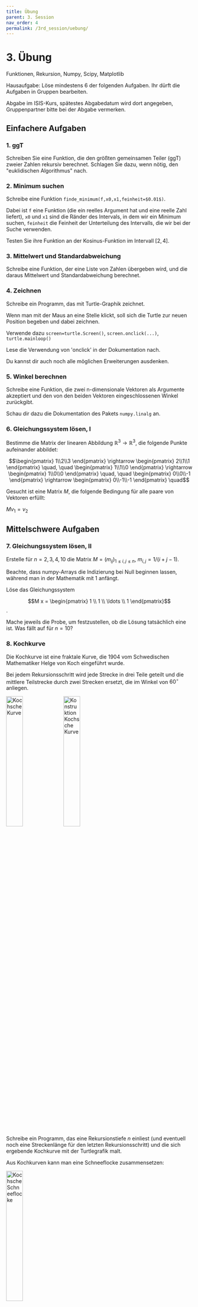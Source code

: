 ```yaml
---
title: Übung
parent: 3. Session
nav_order: 4
permalink: /3rd_session/uebung/
---
```



# 3. Übung

Funktionen, Rekursion, Numpy, Scipy, Matplotlib

Hausaufgabe: Löse mindestens 6 der folgenden Aufgaben. Ihr dürft die Aufgaben in Gruppen bearbeiten.

Abgabe im ISIS-Kurs, spätestes Abgabedatum wird dort angegeben, Gruppenpartner bitte bei der Abgabe vermerken.

## Einfachere Aufgaben

### 1. ggT

Schreiben Sie eine Funktion, die den größten gemeinsamen Teiler (ggT) zweier Zahlen rekursiv berechnet. Schlagen Sie dazu, wenn nötig, den "euklidischen Algorithmus" nach.

### 2. Minimum suchen

Schreibe eine Funktion `finde_minimum(f,x0,x1,feinheit=$0.01$)`.

Dabei ist `f` eine Funktion (die ein reelles Argument hat und eine reelle Zahl liefert), `x0` und `x1` sind die Ränder des Intervals, in dem wir ein Minimum suchen, `feinheit` die Feinheit der Unterteilung des Intervalls, die wir bei der Suche verwenden.

Testen Sie ihre Funktion an der Kosinus-Funktion im Intervall $[2,4]$.

### 3. Mittelwert und Standardabweichung

Schreibe eine Funktion, der eine Liste von Zahlen übergeben wird, und die daraus Mittelwert und Standardabweichung berechnet.


### 4. Zeichnen

Schreibe ein Programm, das mit Turtle-Graphik zeichnet.

Wenn man mit der Maus an eine Stelle klickt, soll sich die Turtle zur neuen Position begeben und dabei zeichnen.

Verwende dazu `screen=turtle.Screen()`, `screen.onclick(...)`,  `turtle.mainloop()`

Lese die Verwendung von 'onclick' in der Dokumentation nach.

Du kannst dir auch noch alle möglichen Erweiterungen ausdenken.

### 5. Winkel berechnen

Schreibe eine Funktion, die zwei n-dimensionale Vektoren als Argumente akzeptiert und den von den beiden Vektoren eingeschlossenen Winkel zurückgibt.

Schau dir dazu die Dokumentation des Pakets `numpy.linalg` an.

### 6. Gleichungssystem  lösen, I

Bestimme die Matrix der linearen Abbildung $\mathbb{R}^3\to \mathbb{R}^3$, die folgende Punkte aufeinander abbildet:

$$\begin{pmatrix} 1\\2\\3 \end{pmatrix} \rightarrow \begin{pmatrix} 2\\1\\1 \end{pmatrix} \quad, \quad
\begin{pmatrix} 1\\1\\0 \end{pmatrix} \rightarrow \begin{pmatrix} 1\\0\\0 \end{pmatrix} \quad, \quad
\begin{pmatrix} 0\\0\\-1 \end{pmatrix} \rightarrow \begin{pmatrix} 0\\-1\\-1 \end{pmatrix} \quad$$

Gesucht ist eine Matrix $M$, die folgende Bedingung für alle paare von Vektoren erfüllt:

$M v_1 = v_2$

## Mittelschwere Aufgaben

### 7. Gleichungssystem lösen, II

Erstelle für $n=2,3,4,10$ die Matrix $M=(m_{ij})_{1\leq i,j\leq n}$, $m_{i,j}=1/(i+j-1)$.

Beachte, dass numpy-Arrays die Indizierung bei Null beginnen lassen, während man in der Mathematik mit 1 anfängt.

Löse das Gleichungssystem

$$M x = \begin{pmatrix} 1 \\ 1 \\ \ldots \\ 1 \end{pmatrix}$$.

Mache jeweils die Probe, um festzustellen, ob die Lösung tatsächlich eine ist. Was fällt auf für $n=10$?

### 8. Kochkurve

Die Kochkurve ist eine fraktale Kurve, die 1904 vom Schwedischen Mathematiker Helge von Koch eingeführt wurde.

Bei jedem Rekursionsschritt wird jede Strecke in drei Teile geteilt und die mittlere Teilstrecke durch zwei Strecken ersetzt, die im Winkel von $60^{\circ}$ anliegen.

<img src="koch-recursion.png" alt="Kochsche Kurve" style="width: 30%;"/>
<img src="koch-dent.png" alt="Konstruktion Kochsche Kurve" style="width: 30%;"/>

Schreibe ein Programm, das eine Rekursionstiefe $n$ einliest (und eventuell noch eine Streckenlänge für den letzten Rekursionsschritt) und die sich ergebende Kochkurve mit der Turtlegrafik malt.

Aus Kochkurven kann man eine Schneeflocke zusammensetzen:

<img src="koch-snowflake.png" alt="Kochsche Schneeflocke" style="width: 30%;"/>

### 9. Karten mischen

Bestimme durch Simulation, mit welcher Wahrscheinlichkeit beim Mischen
eines Kartenstapels aus 52 Karten mindestens eine Karte an der alten Stelle zu liegen kommt.

Schreibe dazu eine Funktion  `ziehe(l)`, die ein zufälliges Element
der Liste `l` zurückgibt und dieses Element aus der Liste entfernt, eine Funktion `mische(n)`, die eine zufällige Anordnung der Zahlen $0,\ldots,n-1$ durch sukzessives Ziehen erzeugt und als Liste zurückgibt, eine Funktion `pruefe(l)`, die True zurückgibt, falls die übergebene Anornungs-Liste eine Karte an ihrer alten Stelle hat (d.h. falls es ein $i$ gibt, so dass $l[i]==i$) und ein Hauptprogramm, das mit Hilfe der Funktionen `mische` und `pruefe` das gegebene Problem löst.

Für die Funktion `ziehe` können Sie `numpy.random.randint` benutzen.

Zusatzfrage: Können Sie die Antwort auch auf dem Papier bestimmen?

### 10. Drachenkurve

Schreibe ein Programm, das (mit Hilfe von Rekursion) die Drachenkurve zeichnet.

Man erhält die Kurve, indem man einen Papierstreifen einmal in der Mitte faltet, den gefalteten Streifen dann wieder in der Mitte faltet etc.  Faltet man den Streifen wieder so auseinander, dass an jeder Falz ein 90-Grad-Winkel besteht, bildet sich eine Kurve.

Beim Auffalten sieht man eine rekursive Struktur.  Eine Drachenkurve $n$-ter Ordnung erhaltet ihr, wenn ihr eine Drachenkurve $(n-1)$-ter Ordnung vorwärts lauft, dann rechts oder links abbiegt und eine Drachenkurve $(n-1)$-ter Ordnung rückwärts lauft. Diese Beschreibung ist zwar noch nicht vollständig (rechts oder links abbiegen?), aber rekursiv.

Die rekursive Funktion, die gesucht ist, müsste eine Funktion von zwei Argumenten sein, etwa `drache(n, vorwaerts)`. Dabei zeichnet `drache(n,True)` die Drachenkurve n-ter Ordnung vorwärts, `drache(n,False)` die Drachenkurve n-ter Ordnung rückwärts.  Beobachtet ihr nun genau das Auffalten des Papierstreifens, ist die rekursive Funktion fast fertig: Drachenkurve n. Ordnung vorwärts ist Drachenkurve n-1. Ordnung vorwärts, rechts  oder links abbiegen,  Drachenkurve n-1. Ordung rückwärts.

Du kannst dazu turtle-Graphik verwenden.

### 11. Kantenbild

Erzeuge aus einem Bild ein Schwarz-Weiß-Bild, das nur die Kanten des Bilds zeigt.

Benutze die Funktionen `scipy.ndimage` und `scipy.misc`.

### 12. Schwerpunkt, Trägheitstensor

Schreibe eine Funktion, die eine Liste von Vektoren im $\mathbb{R}^3$ akzeptiert und daraus den Schwerpunkt und  den Trägheitstensor, sowie die Eigenvektoren des Trägheitstensors berechnet.

Zusatz (dann zählt die Aufgabe doppelt):  Visualisieren das Ergebnis.


### 13. Mikrozensus, I

Verwenden Sie die Mikrozensusdaten in der Datei `algebuei.csv` und lese mit Hilfe von`numpy.genfromtxt` in ein Array.

Erstelle ein Histogramm aller Einkommen, der Einkommen der Männer, der Einkommen der Frauen. Versuche, beide Histogramme in einer Graphik mit 'gestapelten Balken' anzuzeigen.

### 14. Mikrozensus, II

Bestimme den Mittelwert und den Median des Einkommens für jedes Bundesland.
Stelle die Ergebnisse in einer Graphik dar.

## (Sehr) schwere Aufgaben

### 15. Iris-Daten (zählt doppelt)

Lese die Daten in `iris.csv` in ein Array. Diese Daten sind gemessene Längen und  Breiten von Blütenblättern drei verschiedener Schwertlilienarten.

Stelle die Daten als 3d-Punktwolke bezüglich drei der vier Parameter dar, wobei die Farbe der Punkte die Art bezeichnen soll.  

### 16. Mandelbrot-Fraktal (zählt doppelt)
Die Mandelbrot-Menge ist ein vergleichsweise einfach zu generierendes Fraktal. Benannt ist es nach Bernoit Mandelbrot, der mit seiner Veröffentlichung *Les objets fractals, forme, hasard et dimension* (1975) den Begriff des Fraktals geprägt hat.

Die Menge lebt in der Komplexen Zahlenebene und wird durch folgende Vorschrift beschrieben:


$z_0 = 0 \quad$, $\quad z_{n+1} = z_n^2 + c $


Hier bei entspricht $c$ einem Punkt der komplexen Zahlenebene. Divergiert $z$ für $c$ nicht, gehört $c$ zur Menge. Für die Simulation lässt sich das vereinfachend durch einen fest gesetzen Maximalwert überprüfen.

Numpy Arrays dürfen auch Komplexe Zahlen enthalten, wenn das Array entsprechend initialisiert wird

`np.zeros((xres, yres), dtype=np.complex\textunderscore)`

Empfindliche Parameter sind die Pixeldichte (startet mit 200x200) und die Interationstiefe (erst mal begrenzen auf 200).

Oft wird das Fraktal in Farbverläufen dargestellt, indem man die Iterationstiefe auswertet die benötigt wird um den Maximalwert zu erreichen. Eine einfache Variante eine Matrix darzustellen ist `imshow(M)`. Will man eine Funktion generieren, die auf jedes Element eines Numpy-Arrays wirkt, empfiehlt es sich mit `np.vectorize` zu arbeiten.

<img src="mandelbrot_andrea.png" alt="Mandelbrot Fraktal" style="width: 50%;"/>

Schafft ihr es, die Achenbeschriftung so anzupassen, dass sie zu den Werten der Komplexen Zahlen passt (anders als oben im Bild...) ?

In jedem Fall empfehlenswert: Auf Youtube nach "Mandelbrot Zoom" suchen.




### 17. Nim-Spiel (zählt doppelt)

Auf einem Tisch liegen drei Haufen von Hölzchen oder Steinchen:

    *    *****    *********    (1-5-9) .

Es spielen zwei Spieler A und B. A fängt an, sucht sich einen der Haufen aus und nimmt aus ihr so viele Hölzchen wie er/sie will, also beispielsweise alle 5 Hölzchen in der Mitte oder 3 von den 9 Hölzchen auf der rechten Seite. Anschließend ist B dran, sucht sich einen der verbliebenen Haufen und nimmt eine beliebige Zahl von Hölzchen.  usw. Gewonnen hat, wer das letzte Hölzchen nimmt.

Schreibe eine Funktion, die für das Spiel bestimmt, ob eine Position eine Siegposition ist, also von der aus sich durch das richtige Verhalten ein Sieg garantieren lässt. Schreibe dazu eine Funktion, die ermittelt, ob eine Position eine Verlustposition ist, also ob von dort jeder Zug zu einer Siegposition des Gegners führt. Außerdem ist die Position
(0,0,0) auf jeden Fall eine Verlustposition, denn diese bedeutet, dass der letzte Zug vom anderen Spieler gemacht wurde.

Verwende diese Funktionen, um ein Programm zu schreiben, das für eine Anfangskonfiguration einen Zug empfiehlt, der zum
Sieg führt, wenn es einen solchen gibt. Nützlich für die Programmierung wird es sein, noch eine weitere Funktion zu schreiben, die für eine gegebene Position die Liste der möglichen Züge, bzw. genauer der möglichen Positionen nach einem erlaubten Zug ausgibt.

Ziel der Aufgabe ist, ein Programm zu schreiben,  das bei einer gegebenen 'Position' (1-5-9 etwa) einen Zug empfiehlt, der zum  Sieg führt.


### 18. Fortsetzung der Wetterdatenaufgabe (zählt vierfach)

In der Aufgabe zu den Wetterdaten vom letzten Blatt sollten nur Eigenschaften der Temperaturdaten durch
geeignete Mittelwertbildungen (graphisch) erkennbar werden.

Eine systematischere Art, aus den Daten Informationen zu ziehen, ist ein *Regressionsmodell*. Die vorliegenden
Daten bilden eine Messreihe. In jeder Messung $i$ der Reihe wird (untere anderem) der Wert der Durchschnittstemperatur
`av_temps[i]` am Tag `dates[i]` ermittelt. Wir suchen ein Modell, dass aus dem Datum `dates[i]` die mittlere Temperatur
`av_temps[i]` voraussagt. Das geht natürlich nicht genau, aber wir können das Modell suchen, das den kleinsten Vorhersagefehler
macht. Bei der "klassischen" linearen Regression werden Modelle betrachtet, bei denen die Voraussage mit Hilfe linearer Funktionen gemacht und der Fehler durch die Summe der Quadrate der einzelnen Fehler gemessen wird.

Für unser Beispiel wollen wir ein lineares Regressionsmodell bauen, das einen Trend der Temperaturentwicklung unter den
jahreszeitlichen Schwankungen erkennt.

Wir bezeichen die Zielgröße `av_temps[i]` im weiteren
als `y[i]` und in das in Tage ab einem gewissen Stichdatum umgerechnete
Datum `matplotlib.dates.date2num(dates[i])` als `x_0[i]`.  Die (tropische)
Jahreslänge beträgt $d=365.24219052$ Tage.

Wir führen Größen `x_k[i]` ($k=1,\ldots,366$) ein, wobei `x_k[i]` den Wert 1 hat, wenn `dates[i]` auf den $k.$ Tag des Jahres fällt, sonst den Wert 0. (Durch `np.ceil(dates % d)` lässt sich das jeweilige $k$ ermitteln.)

Es sind nun Koeffizienten $b_0,\ldots, b_{366}$ so zu bestimmen, dass der quadratische Fehler

$\sum_i \left( \left(\sum_{k=0}^{366} b_k \ x_k[i] - y[i]\right) \right)^2 $


minimal wird.  $b_0$ ist als der langfristige Trend interpretierbar, die übrigen modellieren die jahreszeitliche Schwankung.

Wenn Sie in Linearer Algebra das kleinste-Quadrate-Problem schon behandelt haben, können Sie loslegen. Wenn nicht, ist folgende Information nützlich:

Sei $X$ die Matrix, deren Spalten die $x_0,\ldots,x_{366}$ sind und $b$ der (Spalten-) Vektor $b_0,\ldots, b_{366}$, so ist dasjenige $b$, das die Fehlerquadrate minimiert, durch

$b = (X^\top X)^{-1} X^\top y  \; $

bestimmt. Verwende `numpy` und speziell `numpy.linalg`.

Welcher Trend ist aus dem Ergebnis abzulesen (Temperaturveränderung/Jahr)? Das kann man natürlich auch für die Maximaltemperatur und  Minimaltemperatur machen.

Plotte außerdem die Koeffizienten $b[1],\ldots,b[366]$ und interpretiere den Plot.

